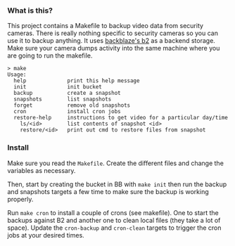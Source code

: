 ### What is this?

This project contains a Makefile to backup video data from security cameras. There is
really nothing specific to security cameras so you can use it to backup anything.
It uses [backblaze's b2](https://www.backblaze.com/b2/cloud-storage.html) as a backend storage.
Make sure your camera dumps activity into the same machine where you are going to 
run the makefile.

```
> make
Usage:
  help             print this help message
  init             init bucket
  backup           create a snapshot
  snapshots        list snapshots
  forget           remove old snapshots
  cron             install cron jobs
  restore-help     instructions to get video for a particular day/time
    ls/<id>        list contents of snapshot <id>
    restore/<id>   print out cmd to restore files from snapshot
```

### Install

Make sure you read the `Makefile`. Create the different files and change the variables
as necessary.

Then, start by creating the bucket in BB with `make init` then run
the backup and snapshots targets a few time to make sure the backup is working properly.

Run `make cron` to install a couple of crons (see makefile).
One to start the backups against B2 and another one to clean local
files (they take a lot of space). Update the `cron-backup` and `cron-clean`
targets to trigger the cron jobs at your desired times.
